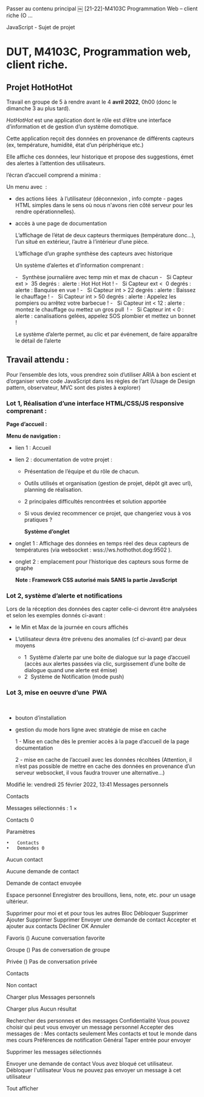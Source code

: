 Passer au contenu principal
￼
[21-22]-M4103C Programmation Web – client riche (O ...

JavaScript - Sujet de projet
# DUT, M4103C, Programmation web, client riche.

## Projet HotHotHot



Travail en groupe de 5 à rendre avant le 4 **avril 2022**, 0h00 (donc le dimanche 3 au plus tard).

_HotHotHot_ est une application dont le rôle est d’être une interface d’information et de gestion d’un système domotique.

Cette application reçoit des données en provenance de différents capteurs (ex, température, humidité, état d’un périphérique etc.)

Elle affiche ces données, leur historique et propose des suggestions, émet des alertes à l’attention des utilisateurs.

l’écran d’accueil comprend a minima :

Un menu avec  :

- des actions liées  à l’utilisateur (déconnexion , info compte - pages HTML simples dans le sens où nous n'avons rien côté serveur pour les rendre opérationnelles).

- accès à une page de documentation

  L’affichage de l’état de deux capteurs thermiques (température donc…), l’un situé en extérieur, l’autre à l’intérieur d’une pièce.

  L’affichage d’un graphe synthèse des capteurs avec historique

  Un système d’alertes et d’information comprenant :

  -   Synthèse journalière avec temp min et max de chacun
  -   Si Capteur ext >  35 degrés :  alerte : Hot Hot Hot !
  -   Si Capteur ext <  0 degrés : alerte : Banquise en vue !
  -   Si Capteur int > 22 degrés : alerte : Baissez le chauffage !
  -   Si Capteur int > 50 degrés : alerte : Appelez les pompiers ou arrêtez votre barbecue !
  -   Si Capteur int < 12 : alerte : montez le chauffage ou mettez un gros pull  !
  -   Si Capteur int < 0 : alerte : canalisations gelées, appelez SOS plombier et mettez un bonnet !



  Le système d’alerte permet, au clic et par événement, de faire apparaître le détail de l’alerte

## Travail attendu :


Pour l’ensemble des lots, vous prendrez soin d’utiliser ARIA à bon escient et d’organiser votre code JavaScript dans les règles de l’art (Usage de Design pattern, observateur, MVC sont des pistes à explorer)


### Lot 1, Réalisation d’une interface HTML/CSS/JS responsive comprenant :


**Page d’accueil :**

**Menu de navigation :**

- lien 1 : Accueil

- lien 2 : documentation de votre projet :

    - Présentation de l’équipe et du rôle de chacun.

    - Outils utilisés et organisation (gestion de projet, dépôt git avec url), planning de réalisation.

    - 2 principales difficultés rencontrées et solution apportée

    - Si vous deviez recommencer ce projet, que changeriez vous à vos pratiques ?



      **Système d’onglet**

- onglet 1 : Affichage des données en temps réel des deux capteurs de températures (via websocket : wss://ws.hothothot.dog:9502 ).

- onglet 2 : emplacement pour l’historique des capteurs sous forme de graphe


  **Note : Framework CSS autorisé mais SANS la partie JavaScript**

### Lot 2, système d’alerte et notifications


Lors de la réception des données des capter celle-ci devront être analysées et selon les exemples donnés ci-avant :

- le Min et Max de la journée en cours affichés

- L’utilisateur devra être prévenu des anomalies (cf ci-avant) par deux moyens
  - 1  Système d’alerte par une boite de dialogue sur la page d’accueil (accès aux alertes passées via clic, surgissement d’une boîte de dialogue quand une alerte est émise)
  - 2  Système de Notification (mode push)


### Lot 3, mise en oeuvre d’une  PWA
 
- bouton d’installation

- gestion du mode hors ligne avec stratégie de mise en cache

  1 - Mise en cache dès le premier accès à la page d’accueil de la page documentation

  2 - mise en cache de l’accueil avec les données récoltées (Attention, il n’est pas possible de mettre en cache des données en provenance d’un serveur websocket, il vous faudra trouver une alternative…)
<!--stackedit_data:
eyJoaXN0b3J5IjpbLTgxNTgyMTk3N119
-->
Modifié le: vendredi 25 février 2022, 13:41
Messages personnels


Contacts


Messages sélectionnés : 1 ×






Contacts 0





Paramètres

	•	Contacts 
	•	Demandes 0 
Aucun contact



Aucune demande de contact



Demande de contact envoyée

Espace personnel
Enregistrer des brouillons, liens, note, etc. pour un usage ultérieur.


Supprimer pour moi et et pour tous les autres
Bloc Débloquer Supprimer Ajouter Supprimer Supprimer Envoyer une demande de contact Accepter et ajouter aux contacts Décliner OK Annuler






























































































































Favoris ()
Aucune conversation favorite



Groupe ()
Pas de conversation de groupe



Privée ()
Pas de conversation privée



Contacts

Non contact

Charger plus
Messages personnels

Charger plus
Aucun résultat

Rechercher des personnes et des messages
Confidentialité
Vous pouvez choisir qui peut vous envoyer un message personnel
Accepter des messages de :
Mes contacts seulement
Mes contacts et tout le monde dans mes cours
Préférences de notification
Général
Taper entrée pour envoyer























Supprimer les messages sélectionnés


Envoyer une demande de contact
Vous avez bloqué cet utilisateur.
Débloquer l'utilisateur
Vous ne pouvez pas envoyer un message à cet utilisateur



Tout afficher 
